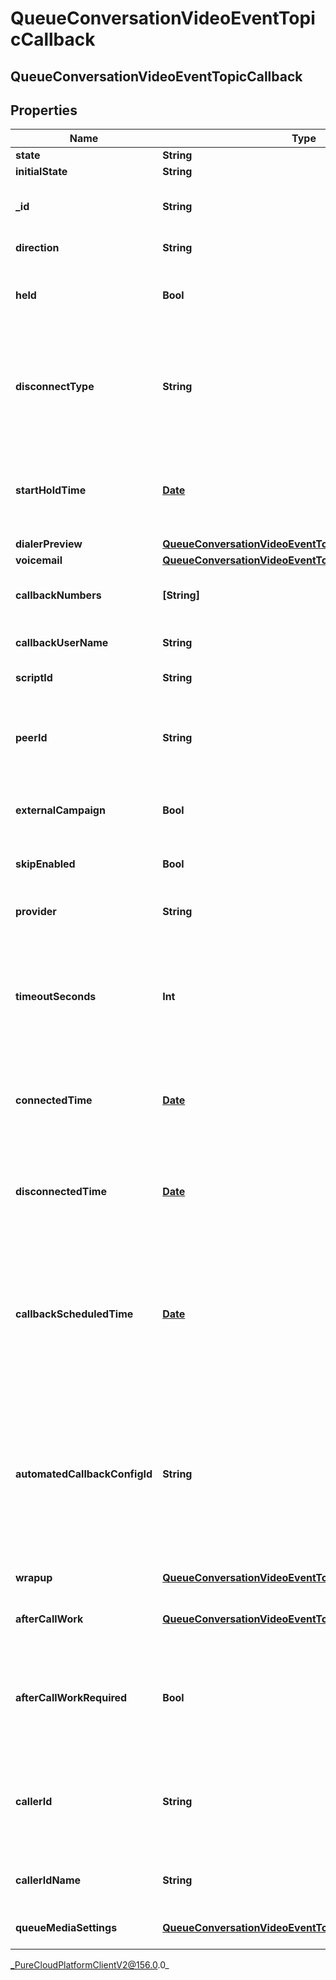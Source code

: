 # QueueConversationVideoEventTopicCallback

## QueueConversationVideoEventTopicCallback

## Properties

|Name | Type | Description | Notes|
|------------ | ------------- | ------------- | -------------|
| **state** | **String** |  | [optional] |
| **initialState** | **String** |  | [optional] |
| **_id** | **String** | A globally unique identifier for this communication. | [optional] |
| **direction** | **String** | The direction of the call | [optional] |
| **held** | **Bool** | True if this call is held and the person on this side hears silence. | [optional] |
| **disconnectType** | **String** | System defined string indicating what caused the communication to disconnect. Will be null until the communication disconnects. | [optional] |
| **startHoldTime** | [**Date**](Date) | The timestamp the callback was placed on hold in the cloud clock if the callback is currently on hold. | [optional] |
| **dialerPreview** | [**QueueConversationVideoEventTopicDialerPreview**](QueueConversationVideoEventTopicDialerPreview) |  | [optional] |
| **voicemail** | [**QueueConversationVideoEventTopicVoicemail**](QueueConversationVideoEventTopicVoicemail) |  | [optional] |
| **callbackNumbers** | **[String]** | The phone number(s) to use to place the callback. | [optional] |
| **callbackUserName** | **String** | The name of the user requesting a callback. | [optional] |
| **scriptId** | **String** | The UUID of the script to use. | [optional] |
| **peerId** | **String** | The id of the peer communication corresponding to a matching leg for this communication. | [optional] |
| **externalCampaign** | **Bool** | True if the call for the callback uses external dialing. | [optional] |
| **skipEnabled** | **Bool** | True if the ability to skip a callback should be enabled. | [optional] |
| **provider** | **String** | The source provider of the callback. | [optional] |
| **timeoutSeconds** | **Int** | The number of seconds before the system automatically places a call for a callback.  0 means the automatic placement is disabled. | [optional] |
| **connectedTime** | [**Date**](Date) | The timestamp when this communication was connected in the cloud clock. | [optional] |
| **disconnectedTime** | [**Date**](Date) | The timestamp when this communication disconnected from the conversation in the provider clock. | [optional] |
| **callbackScheduledTime** | [**Date**](Date) | The timestamp when this communication is scheduled in the provider clock. If this value is missing it indicates the callback will be placed immediately. | [optional] |
| **automatedCallbackConfigId** | **String** | The id of the config for automatically placing the callback (and handling the disposition). If null, the callback will not be placed automatically but routed to an agent as per normal. | [optional] |
| **wrapup** | [**QueueConversationVideoEventTopicWrapup**](QueueConversationVideoEventTopicWrapup) | Call wrap up or disposition data. | [optional] |
| **afterCallWork** | [**QueueConversationVideoEventTopicAfterCallWork**](QueueConversationVideoEventTopicAfterCallWork) | A communication&#39;s after-call work data. | [optional] |
| **afterCallWorkRequired** | **Bool** | Indicates if after-call is required for a communication. Only used when the ACW Setting is Agent Requested. | [optional] |
| **callerId** | **String** | The phone number displayed to recipients of the phone call. The value should conform to the E164 format. | [optional] |
| **callerIdName** | **String** | The name displayed to recipients of the phone call. | [optional] |
| **queueMediaSettings** | [**QueueConversationVideoEventTopicQueueMediaSettings**](QueueConversationVideoEventTopicQueueMediaSettings) | Represents the queue setting for this media. | [optional] |



_PureCloudPlatformClientV2@156.0.0_
